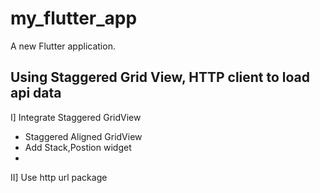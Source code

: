# my_flutter_app

A new Flutter application.

## Using Staggered Grid View, HTTP client to load api data

I] Integrate Staggered GridView
   - Staggered Aligned GridView
   - Add Stack,Postion widget
   - 
II] Use http url package